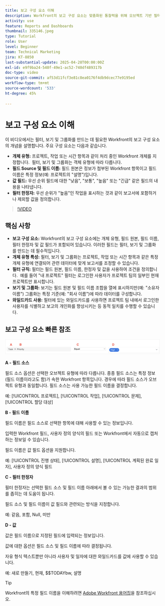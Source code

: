 ```yaml
---
title: 보고 구성 요소 이해
description: Workfront의 보고 구성 요소는 맞춤화된 통찰력을 위해 오브젝트 기반 필터, 동적 보기, 구조화된 그룹화 및 와일드카드 기능을 사용하여 데이터 시각화를 구체화합니다.
activity: use
feature: Reports and Dashboards
thumbnail: 335146.jpeg
type: Tutorial
role: User
level: Beginner
team: Technical Marketing
jira: KT-8850
last-substantial-update: 2025-04-28T00:00:00Z
exl-id: e9f9ba24-540f-49e1-ac52-740df489317b
doc-type: video
source-git-commit: af53d11fcf3e81c8ea0176f4db9dcec77e9195ed
workflow-type: tm+mt
source-wordcount: '533'
ht-degree: 45%

---
```


# 보고 구성 요소 이해

이 비디오에서는 필터, 보기 및 그룹화를 만드는 데 필요한 Workfront의 보고 구성 요소의 개념을 설명합니다. 주요 구성 요소는 다음과 같습니다.

* **개체 유형:** 프로젝트, 작업 또는 시간 항목과 같이 처리 중인 Workfront 개체를 지정합니다. &#x200B; 필터, 보기 및 그룹화는 객체 유형에 따라 다릅니다. &#x200B;
* **필드 Source 및 필드 이름:** 필드 원본은 정보가 첨부된 Workfront 항목이고 필드 이름은 특정 정보(예: 프로젝트의 &quot;설명&quot;)입니다. &#x200B;
* **값 필드:** 우선 순위 필드에 대한 &quot;낮음&quot;, &quot;보통&quot;, &quot;높음&quot; 또는 &quot;긴급&quot; 같은 필드의 내용을 나타냅니다. &#x200B;
* **필터 한정자:** 우선 순위가 &quot;높음&quot;인 작업을 표시하는 것과 같이 보고서에 포함하거나 제외할 값을 정의합니다&#x200B;.


>[!VIDEO](https://video.tv.adobe.com/v/3447028/?quality=12&learn=on&captions=kor)

## 핵심 사항

* **보고 구성 요소:** Workfront의 보고 구성 요소에는 개체 유형, 필드 원본, 필드 이름, 필터 한정자 및 값 필드가 포함되어 있습니다. 이러한 필드는 필터, 보기 및 그룹화를 만드는 데 필수적입니다. &#x200B;
* **개체 유형 특성:** 필터, 보기 및 그룹화는 프로젝트, 작업 또는 시간 항목과 같은 특정 개체 유형에 연결되어 관련 데이터에 맞게 보고서를 조정할 수 있습니다. &#x200B;
* **필터 규칙:** 필터는 필드 원본, 필드 이름, 한정자 및 값을 사용하여 조건을 정의합니다. &#x200B; 예를 들어 &quot;내 프로젝트&quot; 필터는 로그인한 사용자가 프로젝트 팀의 일부인 현재 프로젝트만 표시합니다. &#x200B;
* **보기 및 그룹화:** 보기는 필드 원본 및 필드 이름 조합을 열에 표시하지만(예: &quot;소유자 이름&quot;) 그룹화는 특정 기준(예: &quot;회사 이름&quot;)에 따라 데이터를 구성합니다&#x200B;.
* **와일드카드 사용:** 필터에 있는 와일드카드를 사용하면 프로젝트 팀 내에서 로그인한 사용자를 식별하고 보고의 개인화를 향상시키는 등 동적 일치를 수행할 수 있습니다. &#x200B;

## 보고 구성 요소 빠른 참조

![필터를 생성하는 화면 이미지](assets/reporting-components-1.png)

**A - 필드 소스**

필드 소스 옵션은 선택한 오브젝트 유형에 따라 다릅니다. 종종 필드 소스는 특정 정보(필드 이름이라고도 함)가 속한 Workfront 항목입니다. 경우에 따라 필드 소스가 오브젝트 유형과 동일합니다.
필드 소스는 사용 가능한 필드 이름을 결정합니다.

예: [!UICONTROL 프로젝트], [!UICONTROL 작업], [!UICONTROL 문제], [!UICONTROL 할당 대상]

**B - 필드 이름**

필드 이름은 필드 소스로 선택한 항목에 대해 사용할 수 있는 정보입니다.

입력한 Workfront 필드, 사용자 정의 양식의 필드 또는 Workfront에서 자동으로 캡처하는 정보일 수 있습니다.

필드 이름은 값 필드 옵션을 지원합니다.

예: [!UICONTROL 진행 상태], [!UICONTROL 설명], [!UICONTROL 계획된 완료 일자], 사용자 정의 양식 필드

**C - 필터 한정자**

필터 한정자는 선택한 필드 소스 및 필드 이름 아래에서 볼 수 있는 가능한 결과의 범위를 좁히는 데 도움이 됩니다.

필드 소스 및 필드 이름이 값 필드와 관련되는 방식을 지정합니다.

예: 같음, 포함, Null, 미만

**D - 값**

값은 필드 이름으로 지정된 필드에 입력되는 정보입니다.

값에 대한 옵션은 필드 소스 및 필드 이름에 따라 결정됩니다.

자유 형식 텍스트뿐만 아니라 사용자 및 일자에 대한 와일드카드를 값에 사용할 수 있습니다.

예: 새로 만들기, 현재, $$TODAYbw, 설명

>[!TIP]
>
>Workfront의 특정 필드 이름을 이해하려면 [Adobe Workfront 용어집](https://experienceleague.adobe.com/docs/workfront/using/basics/workfront-terminology-glossary.html?lang=ko-KR)을 참조하십시오.

